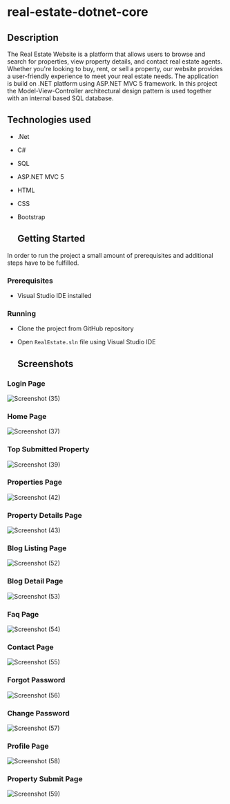 # real-estate-dotnet-core

## Description

The Real Estate Website is a platform that allows users to browse and search for properties, view property details, and contact real estate agents.<br>
Whether you're looking to buy, rent, or sell a property, our website provides a user-friendly experience to meet your real estate needs.
The application is build on .NET platform using ASP.NET MVC 5 framework. In this project the Model-View-Controller architectural design pattern is used together with an internal based SQL database.

## Technologies used

+ .Net
+ C#
+ SQL
+ ASP.NET MVC 5
+ HTML
+ CSS
+ Bootstrap

  ## Getting Started

In order to run the project a small amount of prerequisites and additional steps have to be fulfilled.

### Prerequisites

+ Visual Studio IDE installed

### Running

+ Clone the project from GitHub repository
+ Open `RealEstate.sln` file using Visual Studio IDE

  ## Screenshots

### Login Page
![Screenshot (35)](https://github.com/startbititsolutions/real-estate-dotnet-core/assets/133846396/90d7f05c-a6a4-4e5b-a24c-f36b60c337b1)

### Home Page
![Screenshot (37)](https://github.com/startbititsolutions/real-estate-dotnet-core/assets/133846396/37314f98-06c9-4e88-b41f-b1ebcc81089f)


### Top Submitted Property
![Screenshot (39)](https://github.com/startbititsolutions/real-estate-dotnet-core/assets/133846396/a81a2b4f-f9d5-4054-b567-6295530299bd)


### Properties Page
![Screenshot (42)](https://github.com/startbititsolutions/real-estate-dotnet-core/assets/133846396/d96cd73a-6bd2-4631-9ee4-3a78f353ea0c)


### Property Details Page
![Screenshot (43)](https://github.com/startbititsolutions/real-estate-dotnet-core/assets/133846396/fe2b54f8-f1e2-488e-aaa5-0f2eafe4079e)


### Blog Listing Page
![Screenshot (52)](https://github.com/startbititsolutions/real-estate-dotnet-core/assets/133846396/7beeb17c-3e6c-4d68-af9f-aa96c8f48d6d)


### Blog Detail Page
![Screenshot (53)](https://github.com/startbititsolutions/real-estate-dotnet-core/assets/133846396/7fc6ed92-b483-4a27-aece-caae0a03d40f)


### Faq Page
![Screenshot (54)](https://github.com/startbititsolutions/real-estate-dotnet-core/assets/133846396/99cb8b54-c96b-4aeb-91cb-2777bc16cc7b)

### Contact Page
![Screenshot (55)](https://github.com/startbititsolutions/real-estate-dotnet-core/assets/133846396/01d2148d-cde4-48cc-92da-514870f8be23)


### Forgot Password 
![Screenshot (56)](https://github.com/startbititsolutions/real-estate-dotnet-core/assets/133846396/22e62ac8-9f08-42df-b9d5-b022b0ea1bb9)

### Change Password
![Screenshot (57)](https://github.com/startbititsolutions/real-estate-dotnet-core/assets/133846396/cadafc4c-f4d3-442e-a74e-1c0e185d3a22)


### Profile Page
![Screenshot (58)](https://github.com/startbititsolutions/real-estate-dotnet-core/assets/133846396/c2e397af-d17e-49bf-88ba-d797f7b8f38c)


### Property Submit Page
![Screenshot (59)](https://github.com/startbititsolutions/real-estate-dotnet-core/assets/133846396/15d8a022-cf18-4b49-8baf-c9991fd99f26)






